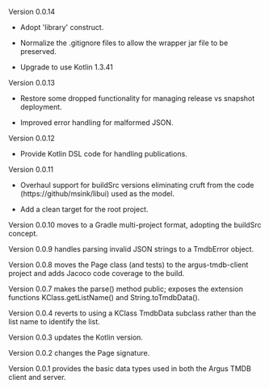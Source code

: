 Version 0.0.14

+ Adopt 'library' construct.

+ Normalize the .gitignore files to allow the wrapper jar file to be preserved.

+ Upgrade to use Kotlin 1.3.41

Version 0.0.13

+ Restore some dropped functionality for managing release vs snapshot deployment.

+ Improved error handling for malformed JSON.

Version 0.0.12

+ Provide Kotlin DSL code for handling publications.

Version 0.0.11

+ Overhaul support for buildSrc versions eliminating cruft from the code (https://github/msink/libui) used as the model.

+ Add a clean target for the root project.

Version 0.0.10 moves to a Gradle multi-project format, adopting the buildSrc concept.

Version 0.0.9 handles parsing invalid JSON strings to a TmdbError object.

Version 0.0.8 moves the Page class (and tests) to the argus-tmdb-client project and adds Jacoco code coverage to the build.

Version 0.0.7 makes the parse() method public; exposes the extension functions KClass.getListName() and String.toTmdbData().

Version 0.0.4 reverts to using a KClass TmdbData subclass rather than the list name to identify the list.

Version 0.0.3 updates the Kotlin version.

Version 0.0.2 changes the Page signature.

Version 0.0.1 provides the basic data types used in both the Argus TMDB client and server.
